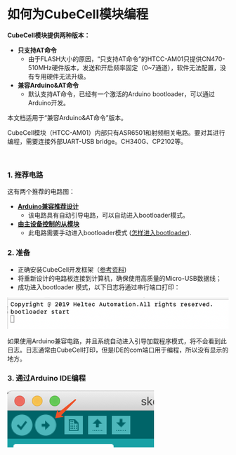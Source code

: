 # 如何为CubeCell模块编程

**CubeCell模块提供两种版本：**

- **只支持AT命令**
  - 由于FLASH大小的原因，“只支持AT命令”的HTCC-AM01只提供CN470-510MHz硬件版本，发送和开启频率固定（0~7通道），软件无法配置，没有专用硬件无法升级。
- **兼容Arduino&AT命令**
  - 默认支持AT命令，已经有一个激活的Arduino bootloader，可以通过Arduino开发。

本文档适用于“兼容Arduino&AT命令”版本。

CubeCell模块（HTCC-AM01）内部只有ASR6501和射频相关电路。要对其进行编程，需要连接外部UART-USB bridge。CH340G、CP2102等。

&nbsp;

### 1. 推荐电路

这有两个推荐的电路图：

- **[Arduino兼容推荐设计](https://docs.heltec.cn/download/cubecell/HTCC-AM01_Reference_Design(Arduino).pdf)**
  - 该电路具有自动引导电路，可以自动进入bootloader模式。
- **[由主设备控制的从模块](https://docs.heltec.cn/download/cubecell/HTCC-AM01_Reference_Design(AT).pdf)**
  - 此电路需要手动进入bootloader模式 ([怎样进入bootloader](https://heltec-automation.readthedocs.io/zh_CN/latest/cubecell/frequently_asked_questions.html#bootloader)).

### 2. 准备

- 正确安装CubeCell开发框架（[参考资料](https://heltec-automation.readthedocs.io/zh_CN/latest/cubecell/quick_start.html))
- 将重新设计的电路板连接到计算机，确保使用高质量的Micro-USB数据线；
- 成功进入bootloader 模式，以下日志将通过串行端口打印：

![](img/programming_cubecell/01.png)

如果使用Arduino兼容电路，并且系统自动进入引导加载程序模式，将不会看到此日志。日志通常由CubeCell打印，但是IDE的com端口用于编程，所以没有显示的地方。

### 3. 通过Arduino IDE编程

![](img/programming_cubecell/02.png)

